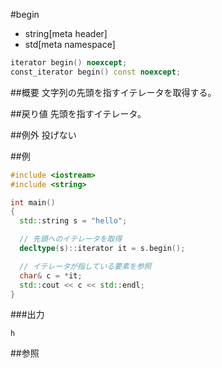 #begin
* string[meta header]
* std[meta namespace]

```cpp
iterator begin() noexcept;
const_iterator begin() const noexcept;
```

##概要
文字列の先頭を指すイテレータを取得する。


##戻り値
先頭を指すイテレータ。


##例外
投げない


##例
```cpp
#include <iostream>
#include <string>

int main()
{
  std::string s = "hello";

  // 先頭へのイテレータを取得
  decltype(s)::iterator it = s.begin();

  // イテレータが指している要素を参照
  char& c = *it;
  std::cout << c << std::endl;
}
```

###出力
```
h
```

##参照
